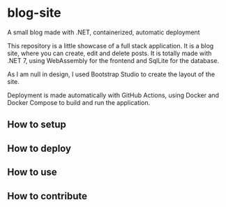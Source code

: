 # blog-site
A small blog made with .NET, containerized, automatic deployment

This repository is a little showcase of a full stack application. It is a blog site, where you
can create, edit and delete posts. It is totally made with .NET 7, using WebAssembly for the frontend and SqlLite for the database.

As I am null in design, I used Bootstrap Studio to create the layout of the site.

Deployment is made automatically with GitHub Actions, using Docker and Docker Compose to build and run the application.

## How to setup

## How to deploy

## How to use

## How to contribute

